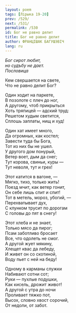 ```yaml
---
layout: poem
tags: [Лірыка 19-20]
prev: /529/
next: /531/
permalink: /530
id: Бог не равно делит
title: Бог не равно делит
author: ФРАНЦІШАК БАГУШЭВІЧ
lang: ru
---
```



*Бог сирот любит,  
но судъбу не дает.  
Пословица*  

Кем свершается на свете,  
Что не равно делит Бог?  

Один ходит на паркете,  
В позолоте с плеч до ног,  
А другому, чтоб прикрыться  
Хоть тряпицей — адский труд:  
Решетом худым светится,  
Сплошь заплаты, нищ и худ!  

Один хат имеет много,  
Да огромных, как костел;  
Завести туда бы Бога,  
Тот из них бы не ушел.  
У другого дом понурый,  
Ветер воет, дым да снег;  
Тут корова, свиньи, куры —  
Тут неволя, тут и грех!  

Этот катится в вагоне, —  
Мягко, тихо, только жить!  
Поезд мчит, как ветер гонит,  
Он себе лишь спит и спит!  
Тот в метель, мороз, убогий, —  
Перехватывает дух,  
С клунком трусит по дорогам  
С головы до пят в снегу!  

Этот хлеба и не знает,  
Только мясо да пирог;  
Псам заботливо бросает  
Все, что одолеть не смог.  
А другой жует мякину,  
Хлещет квас да лебеду,  
И живет он со скотиной,  
Воду пьет с ней на беду!  

Одному в карманы служки  
Набивают сотни сот;  
Руки — пухлые подушки,  
Как кисель, дрожит живот!  
А другой с утра до ночи  
Проливает тяжко пот,  
Высох, словно хвост сорочий,  
От недоли, от забот.  
